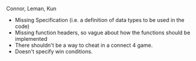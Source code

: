 Connor, Leman, Kun

- Missing Specification (i.e. a definition of data types to be used in the code)
- Missing function headers, so vague about how the functions should be implemented
- There shouldn't be a way to cheat in a connect 4 game.
- Doesn't specify win conditions.